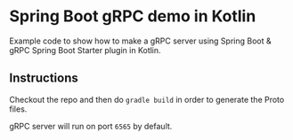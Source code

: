 # Spring Boot gRPC demo in Kotlin
Example code to show how to make a gRPC server using Spring Boot & gRPC Spring Boot Starter plugin in Kotlin.

## Instructions
Checkout the repo and then do `gradle build` in order to generate the Proto files.

gRPC server will run on port `6565` by default.